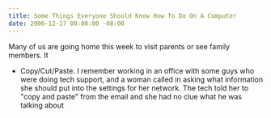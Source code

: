 ```yaml
---
title: Some Things Everyone Should Know How To Do On A Computer
date: 2006-12-17 00:00:00 -08:00
---
```


<p>Many of us are going home this week to visit parents or see family members. It </p>

<ul><li>Copy/Cut/Paste. I remember working in an office with some guys who were doing tech support, and a woman called in asking what information she should put into the settings for her network. The tech told her to &quot;copy and paste&quot; from the email and she had no clue what he was talking about</li></ul>
